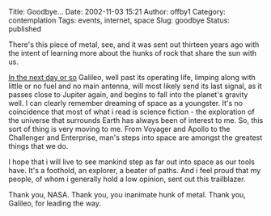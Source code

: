 Title: Goodbye...
Date: 2002-11-03 15:21
Author: offby1
Category: contemplation
Tags: events, internet, space
Slug: goodbye
Status: published

There's this piece of metal, see, and it was sent out thirteen years ago
with the intent of learning more about the hunks of rock that share the
sun with us.

[In the next day or so](http://www.smh.com.au/articles/2002/11/03/1036308205556.html)
Galileo, well past its operating life, limping along with little or no
fuel and no main antenna, will most likely send its last signal, as it
passes close to Jupiter again, and begins to fall into the planet's
gravity well. I can clearly remember dreaming of space as a youngster.
It's no coincidence that most of what i read is science fiction - the
exploration of the universe that surrounds Earth has always been of
interest to me. So, this sort of thing is very moving to me. From
Voyager and Apollo to the Challenger and Enterprise, man's steps into
space are amongst the greatest things that we do.

I hope that i will live to see mankind step as far out into space as our
tools have. It's a foothold, an explorer, a beater of paths. And i feel
proud that my people, of whom i generally hold a low opinion, sent out
this trailblazer.

Thank you, NASA. Thank you, you inanimate hunk of metal. Thank you,
Galileo, for leading the way.
